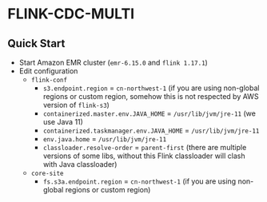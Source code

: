 # FLINK-CDC-MULTI

## Quick Start

- Start Amazon EMR cluster (`emr-6.15.0` and `flink 1.17.1`)
- Edit configuration
  - `flink-conf`
    - `s3.endpoint.region` = `cn-northwest-1` (if you are using non-global regions or custom region, somehow this is not respected by AWS version of `flink-s3`)
    - `containerized.master.env.JAVA_HOME` = `/usr/lib/jvm/jre-11` (we use Java 11)
    - `containerized.taskmanager.env.JAVA_HOME` = `/usr/lib/jvm/jre-11`
    - `env.java.home` = `/usr/lib/jvm/jre-11`
    - `classloader.resolve-order` = `parent-first` (there are multiple versions of some libs, without this Flink classloader will clash with Java classloader)
  - `core-site`
    - `fs.s3a.endpoint.region` = `cn-northwest-1` (if you are using non-global regions or custom region)